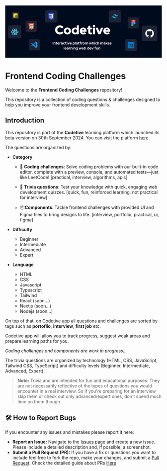 ![banner](banner.png)

# Frontend Coding Challenges

Welcome to the **Frontend Coding Challenges** repository! 

This repository is a collection of coding questions & challenges designed to help you improve your frontend development skills.

## Introduction

This repository is part of the **Codetive** learning platform which launched its beta version on 30th September 2024. You can visit the platform [here](https://codetive.dev).

The questions are organized by:
- **Category**
  - 🥊 **Coding challenges**: Solve coding problems with our built-in code editor, complete with a preview, console, and automated tests—just like LeetCode! [practical, interview, algorithms, apis]

  - 📝 **Trivia questions**: Test your knowledge with quick, engaging web development quizzes. [quick, fun, reinforced learning, not practical for interview]

  - 📦**Components**: Tackle frontend challenges with provided UI and Figma files to bring designs to life. [interview, portfolio, practical, ui, figma]

- **Difficulty**
  - Beginner
  - Intermediate
  - Advanced
  - Expert

- **Language**
  - HTML
  - CSS
  - Javascript
  - Typescript
  - Tailwind
  - React (soon...)
  - Nextjs (soon...)
  - Nodejs (soon...)
  
  
On top of that, on Codetive app all questions and challenges are sorted by tags such as **portoflio**, **interview**, **first job** etc.

Codetive app will allow you to track progress, suggest weak areas and prepare learning paths for you.

*Coding challenges and components are work in progress...*

The trivia questions are organized by technology (HTML, CSS, JavaScript, Tailwind CSS, TypeScript) and difficulty levels (Beginner, Intermediate, Advanced, Expert).

> **Note:** Trivia and are intended for fun and educational purposes. They are not necessarily reflective of the types of questions you would encounter in a real interview. So if you're preparing for an interview skip them or check out only advanced/expert ones, don't spend much time on them though.


## 🛠️ How to Report Bugs

If you encounter any issues and mistakes please report it here:

- **Report an Issue:** Navigate to the [Issues page](https://github.com/Codetive/frontend-coding-challenges/issues) and create a new issue. Please include a detailed description and, if possible, a screenshot.
- **Submit a Pull Request (PR):** If you have a fix or questions you want to include feel free to fork the repo, make your changes, and submit a [Pull Request](https://github.com/your-repo/frontend-challenges/pulls). Check the detailed guide about PRs [Here](https://github.com/Codetive/frontend-coding-challenges#contribute)

